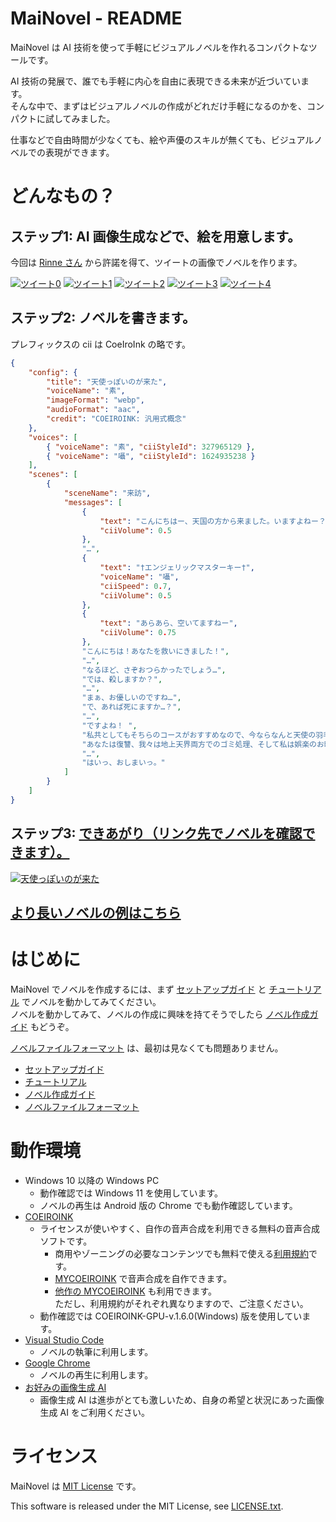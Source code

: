﻿# MaiNovel - README

MaiNovel は AI 技術を使って手軽にビジュアルノベルを作れるコンパクトなツールです。

AI 技術の発展で、誰でも手軽に内心を自由に表現できる未来が近づいています。<br>
そんな中で、まずはビジュアルノベルの作成がどれだけ手軽になるのかを、コンパクトに試してみました。

仕事などで自由時間が少なくても、絵や声優のスキルが無くても、ビジュアルノベルでの表現ができます。

# どんなもの？

## ステップ1: AI 画像生成などで、絵を用意します。

今回は [Rinne さん](https://twitter.com/llrinnell) から許諾を得て、ツイートの画像でノベルを作ります。

[![ツイート0](Document/image/README/AngelicVisitorTweet0.webp)](https://twitter.com/llrinnell/status/1605373421491101696)
[![ツイート1](Document/image/README/AngelicVisitorTweet1.webp)](https://twitter.com/llrinnell/status/1605397648424374272)
[![ツイート2](Document/image/README/AngelicVisitorTweet2.webp)](https://twitter.com/llrinnell/status/1605427846838632449)
[![ツイート3](Document/image/README/AngelicVisitorTweet3.webp)](https://twitter.com/llrinnell/status/1605458048318730240)
[![ツイート4](Document/image/README/AngelicVisitorTweet4.webp)](https://twitter.com/llrinnell/status/1605488249492733952)

## ステップ2: ノベルを書きます。

プレフィックスの cii は CoeIroInk の略です。

```json
{
    "config": {
        "title": "天使っぽいのが来た",
        "voiceName": "素",
        "imageFormat": "webp",
        "audioFormat": "aac",
        "credit": "COEIROINK: 汎用式概念"
    },
    "voices": [
        { "voiceName": "素", "ciiStyleId": 327965129 },
        { "voiceName": "囁", "ciiStyleId": 1624935238 }
    ],
    "scenes": [
        {
            "sceneName": "来訪",
            "messages": [
                {
                    "text": "こんにちはー、天国の方から来ました。いますよねー？",
                    "ciiVolume": 0.5
                },
                "…",
                {
                    "text": "†エンジェリックマスターキー†",
                    "voiceName": "囁",
                    "ciiSpeed": 0.7,
                    "ciiVolume": 0.5
                },
                {
                    "text": "あらあら、空いてますねー",
                    "ciiVolume": 0.75
                },
                "こんにちは！あなたを救いにきました！",
                "…",
                "なるほど、さぞおつらかったでしょう…",
                "では、殺しますか？",
                "…",
                "まぁ、お優しいのですね…",
                "で、あれば死にますか…？",
                "…",
                "ですよね！ ",
                "私共としてもそちらのコースがおすすめなので、今ならなんと天使の羽毛布団つきっ！",
                "あなたは復讐、我々は地上天界両方でのゴミ処理、そして私は娯楽のお時間と、こんな素晴らしいことないですよね！",
                "…",
                "はいっ、おしまいっ。"
            ]
        }
    ]
}
```

## ステップ3: [できあがり（リンク先でノベルを確認できます）。](https://yyy.wpx.jp/m/av)

[![天使っぽいのが来た](Document/image/README/AngelicVisitor.webp)](https://yyy.wpx.jp/m/av/)

## [**より長いノベルの例はこちら**](https://yyy.wpx.jp/m/)

# はじめに

MaiNovel でノベルを作成するには、まず [セットアップガイド](Document/SetupGuide.md) と [チュートリアル](Document/Tutorial.md) でノベルを動かしてみてください。<br>
ノベルを動かしてみて、ノベルの作成に興味を持てそうでしたら [ノベル作成ガイド](Document/NovelCreationGuide.md) もどうぞ。

[ノベルファイルフォーマット](Document/NovelFileFormat.md) は、最初は見なくても問題ありません。

* [セットアップガイド](Document/SetupGuide.md)
* [チュートリアル](Document/Tutorial.md)
* [ノベル作成ガイド](Document/NovelCreationGuide.md)
* [ノベルファイルフォーマット](Document/NovelFileFormat.md)

# 動作環境

* Windows 10 以降の Windows PC
	* 動作確認では Windows 11 を使用しています。
	* ノベルの再生は Android 版の Chrome でも動作確認しています。
* [COEIROINK](https://coeiroink.com/)
	* ライセンスが使いやすく、自作の音声合成を利用できる無料の音声合成ソフトです。
		* 商用やゾーニングの必要なコンテンツでも無料で使える[利用規約](https://coeiroink.com/terms)です。 
		* [MYCOEIROINK](https://coeiroink.com/mycoeiroink) で音声合成を自作できます。
		* [他作の MYCOEIROINK](https://coeiroink.com/mycoeiroink#app) も利用できます。<br>ただし、利用規約がそれぞれ異なりますので、ご注意ください。
	* 動作確認では COEIROINK-GPU-v.1.6.0(Windows) 版を使用しています。
* [Visual Studio Code](https://code.visualstudio.com/)
	* ノベルの執筆に利用します。
* [Google Chrome](https://www.google.com/intl/ja_jp/chrome/)
	* ノベルの再生に利用します。
* [お好みの画像生成 AI](https://www.google.com/search?q=AI%E7%94%BB%E5%83%8F%E7%94%9F%E6%88%90)
	* 画像生成 AI は進歩がとても激しいため、自身の希望と状況にあった画像生成 AI をご利用ください。

# ライセンス

MaiNovel は [MIT License](LICENSE.txt) です。

This software is released under the MIT License, see [LICENSE.txt](LICENSE.txt).
